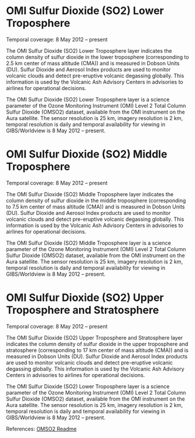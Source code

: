 # OMI Sulfur Dioxide (SO2) Lower Troposphere
Temporal coverage: 8 May 2012 – present

The OMI Sulfur Dioxide (SO2) Lower Troposphere layer indicates the column density of  sulfur dioxide in the lower troposphere (corresponding to 2.5 km center of mass altitude (CMA)) and is measured in Dobson Units (DU). Sulfur Dioxide and Aerosol Index products are used to monitor volcanic clouds and detect pre-eruptive volcanic degassing globally. This information is used by the Volcanic Ash Advisory Centers in advisories to airlines for operational decisions.

The OMI Sulfur Dioxide (SO2) Lower Troposphere layer is a science parameter of the Ozone Monitoring Instrument (OMI) Level 2 Total Column Sulfur Dioxide (OMSO2) dataset, available from the OMI instrument on the Aura satellite. The sensor resolution is 25 km, imagery resolution is 2 km, temporal resolution is daily and temporal availability for viewing in GIBS/Worldview is 8 May 2012 – present.

# OMI Sulfur Dioxide (SO2) Middle Troposphere
Temporal coverage: 8 May 2012 – present

The OMI Sulfur Dioxide (SO2) Middle Troposphere layer indicates the column density of sulfur dioxide in the middle troposphere (corresponding to 7.5 km center of mass altitude (CMA)) and is measured in Dobson Units (DU). Sulfur Dioxide and Aerosol Index products are used to monitor volcanic clouds and detect pre-eruptive volcanic degassing globally. This information is used by the Volcanic Ash Advisory Centers in advisories to airlines for operational decisions.

The OMI Sulfur Dioxide (SO2) Middle Troposphere layer is a science parameter of the Ozone Monitoring Instrument (OMI) Level 2 Total Column Sulfur Dioxide (OMSO2) dataset, available from the OMI instrument on the Aura satellite. The sensor resolution is 25 km, imagery resolution is 2 km, temporal resolution is daily and temporal availability for viewing in GIBS/Worldview is 8 May 2012 – present.

# OMI Sulfur Dioxide (SO2) Upper Troposphere and Stratosphere
Temporal coverage: 8 May 2012 – present

The OMI Sulfur Dioxide (SO2) Upper Troposphere and Stratosphere layer indicates the column density of sulfur dioxide in the upper troposphere and stratosphere (corresponding to 17 km center of mass altitude (CMA)) and is measured in Dobson Units (DU). Sulfur Dioxide and Aerosol Index products are used to monitor volcanic clouds and detect pre-eruptive volcanic degassing globally. This information is used by the Volcanic Ash Advisory Centers in advisories to airlines for operational decisions.

The OMI Sulfur Dioxide (SO2) Lower Troposphere layer is a science parameter of the Ozone Monitoring Instrument (OMI) Level 2 Total Column Sulfur Dioxide (OMSO2) dataset, available from the OMI instrument on the Aura satellite. The sensor resolution is 25 km, imagery resolution is 2 km, temporal resolution is daily and temporal availability for viewing in GIBS/Worldview is 8 May 2012 – present.

References: [OMSO2 Readme](http://so2.gsfc.nasa.gov/Documentation/OMSO2Readme_V120_20140926.htm)
